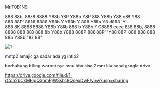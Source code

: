 



Mr.T0B1N9

888 88b, 8888 8888 Y88b Y8P Y88b Y8P 888 Y88b Y88   e88'Y88  
888 88P' 8888 8888  Y88b Y   Y88b Y  888  Y88b Y8  d888  'Y  
888 8K   8888 8888   Y88b     Y88b   888 b Y88b Y C8888 eeee 
888 88b, 8888 8888    888      888   888 8b Y88b   Y888 888P 
888 88P' 'Y88 88P'    888      888   888 88b Y88b   "88 88"  








![1](https://user-images.githubusercontent.com/66794495/92488290-8c960400-f218-11ea-8282-645476a872f6.jpeg)



mntp2 amajic 
ga sadar ada yg intip2

berhubung billing warnet nya mau hbs sisa 2 mnt kiu send google drive

https://drive.google.com/file/d/1-rCoh2bCkMHigQ3hmRjW3sbc8QnexDwF/view?usp=sharing
